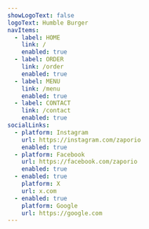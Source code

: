 ```yaml
---
showLogoText: false
logoText: Humble Burger
navItems:
  - label: HOME
    link: /
    enabled: true
  - label: ORDER
    link: /order
    enabled: true
  - label: MENU
    link: /menu
    enabled: true
  - label: CONTACT
    link: /contact
    enabled: true
socialLinks:
  - platform: Instagram
    url: https://instagram.com/zaporio
    enabled: true
  - platform: Facebook
    url: https://facebook.com/zaporio
    enabled: true
  - enabled: true
    platform: X
    url: x.com
  - enabled: true
    platform: Google
    url: https://google.com
---
```

